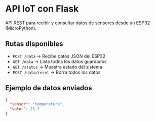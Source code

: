 # API IoT con Flask

API REST para recibir y consultar datos de sensores desde un ESP32 (MicroPython).

## Rutas disponibles

- `POST /data` → Recibe datos JSON del ESP32
- `GET /data` → Lista todos los datos guardados
- `GET /status` → Muestra estado del sistema
- `POST /data/reset` → Borra todos los datos

## Ejemplo de datos enviados

```json
{
  "sensor": "temperatura",
  "valor": 25.7
}

